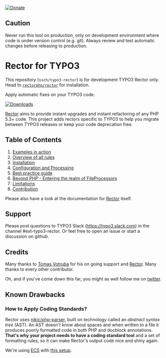 [![Donate](https://img.shields.io/badge/Donate-PayPal-green.svg)](https://www.paypal.me/schreiberten)

## Caution

Never run this tool on production, only on development environment where code is under version control (e.g. git). Always review and test automatic changes before releasing to production.

# Rector for TYPO3

This repository (`ssch/typo3-rector`) is for development TYPO3 Rector only.
Head to [`rectorphp/rector`](http://github.com/rectorphp/rector) for installation.

Apply automatic fixes on your TYPO3 code.

[![Downloads](https://img.shields.io/packagist/dt/ssch/typo3-rector.svg?style=flat-square)](https://packagist.org/packages/ssch/typo3-rector)

[Rector](https://github.com/rectorphp/rector) aims to provide instant upgrades and instant refactoring of any PHP 5.3+ code. This project adds rectors specific to TYPO3 to help you migrate between TYPO3 releases or keep your code deprecation free.

## Table of Contents
1. [Examples in action](docs/examples_in_action.md)
1. [Overview of all rules](docs/all_rectors_overview.md)
1. [Installation](docs/installation.md)
1. [Configuration and Processing](docs/configuration_and_processing.md)
1. [Best practice guide](docs/best_practice_guide.md)
1. [Beyond PHP - Entering the realm of FileProcessors](docs/beyond_php_file_processors.md)
1. [Limitations](docs/limitations.md)
1. [Contribution](docs/contribution.md)

Please also have a look at the documentation for [Rector](https://github.com/rectorphp/rector) itself.

## Support
Please post questions to TYPO3 Slack (https://typo3.slack.com) in the channel #ext-typo3-rector.
Or feel free to open an issue or start a discussion on github.

## Credits

Many thanks to [Tomas Votruba](https://tomasvotruba.com) for his on going support and [Rector](https://github.com/rectorphp/rector).
Many thanks to every other contributor.

Oh, and if you've come down this far, you might as well follow me on [twitter](https://twitter.com/schreiberten).

## Known Drawbacks

### How to Apply Coding Standards?

Rector uses [nikic/php-parser](https://github.com/nikic/PHP-Parser/), built on technology called an *abstract syntax tree* (AST). An AST doesn't know about spaces and when written to a file it produces poorly formatted code in both PHP and docblock annotations. **That's why your project needs to have a coding standard tool** and a set of formatting rules, so it can make Rector's output code nice and shiny again.

We're using [ECS](https://github.com/symplify/easy-coding-standard) with [this setup](ecs.php).
